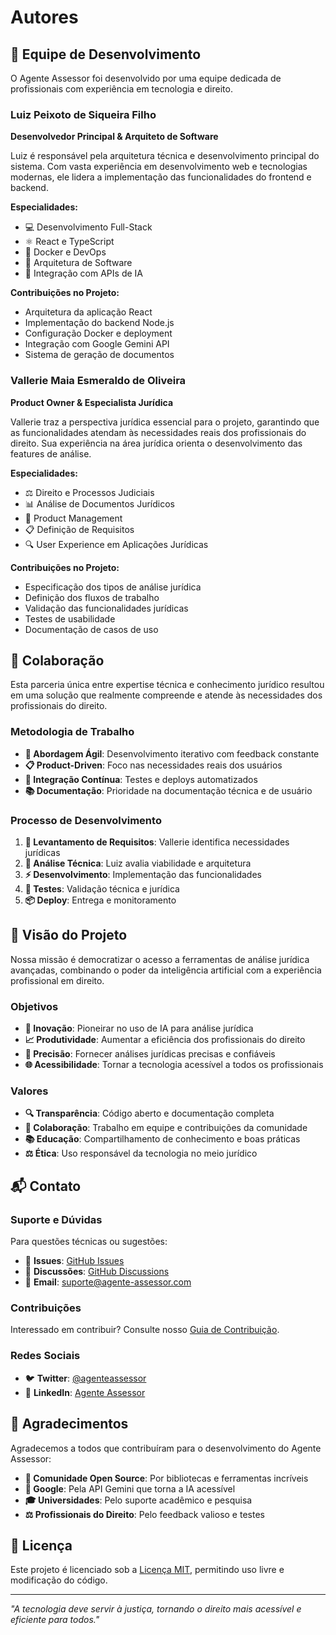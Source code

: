 # Autores

## 👥 Equipe de Desenvolvimento

O Agente Assessor foi desenvolvido por uma equipe dedicada de profissionais com experiência em tecnologia e direito.

### Luiz Peixoto de Siqueira Filho

**Desenvolvedor Principal & Arquiteto de Software**

Luiz é responsável pela arquitetura técnica e desenvolvimento principal do sistema. Com vasta experiência em desenvolvimento web e tecnologias modernas, ele lidera a implementação das funcionalidades do frontend e backend.

**Especialidades:**
- 💻 Desenvolvimento Full-Stack
- ⚛️ React e TypeScript
- 🐳 Docker e DevOps
- 🔧 Arquitetura de Software
- 🤖 Integração com APIs de IA

**Contribuições no Projeto:**
- Arquitetura da aplicação React
- Implementação do backend Node.js
- Configuração Docker e deployment
- Integração com Google Gemini API
- Sistema de geração de documentos

### Vallerie Maia Esmeraldo de Oliveira

**Product Owner & Especialista Jurídica**

Vallerie traz a perspectiva jurídica essencial para o projeto, garantindo que as funcionalidades atendam às necessidades reais dos profissionais do direito. Sua experiência na área jurídica orienta o desenvolvimento das features de análise.

**Especialidades:**
- ⚖️ Direito e Processos Judiciais
- 📊 Análise de Documentos Jurídicos
- 🎯 Product Management
- 📋 Definição de Requisitos
- 🔍 User Experience em Aplicações Jurídicas

**Contribuições no Projeto:**
- Especificação dos tipos de análise jurídica
- Definição dos fluxos de trabalho
- Validação das funcionalidades jurídicas
- Testes de usabilidade
- Documentação de casos de uso

## 🤝 Colaboração

Esta parceria única entre expertise técnica e conhecimento jurídico resultou em uma solução que realmente compreende e atende às necessidades dos profissionais do direito.

### Metodologia de Trabalho

- **🎯 Abordagem Ágil**: Desenvolvimento iterativo com feedback constante
- **📋 Product-Driven**: Foco nas necessidades reais dos usuários
- **🔄 Integração Contínua**: Testes e deploys automatizados
- **📚 Documentação**: Prioridade na documentação técnica e de usuário

### Processo de Desenvolvimento

1. **📝 Levantamento de Requisitos**: Vallerie identifica necessidades jurídicas
2. **🔧 Análise Técnica**: Luiz avalia viabilidade e arquitetura
3. **⚡ Desenvolvimento**: Implementação das funcionalidades
4. **🧪 Testes**: Validação técnica e jurídica
5. **📦 Deploy**: Entrega e monitoramento

## 🌟 Visão do Projeto

Nossa missão é democratizar o acesso a ferramentas de análise jurídica avançadas, combinando o poder da inteligência artificial com a experiência profissional em direito.

### Objetivos

- **🚀 Inovação**: Pioneirar no uso de IA para análise jurídica
- **📈 Produtividade**: Aumentar a eficiência dos profissionais do direito
- **🎯 Precisão**: Fornecer análises jurídicas precisas e confiáveis
- **🌐 Acessibilidade**: Tornar a tecnologia acessível a todos os profissionais

### Valores

- **🔍 Transparência**: Código aberto e documentação completa
- **🤝 Colaboração**: Trabalho em equipe e contribuições da comunidade
- **📚 Educação**: Compartilhamento de conhecimento e boas práticas
- **⚖️ Ética**: Uso responsável da tecnologia no meio jurídico

## 📬 Contato

### Suporte e Dúvidas

Para questões técnicas ou sugestões:

- 🐛 **Issues**: [GitHub Issues](https://github.com/username/agente_assessor/issues)
- 💬 **Discussões**: [GitHub Discussions](https://github.com/username/agente_assessor/discussions)
- 📧 **Email**: suporte@agente-assessor.com

### Contribuições

Interessado em contribuir? Consulte nosso [Guia de Contribuição](../development/contributing.md).

### Redes Sociais

- 🐦 **Twitter**: [@agenteassessor](https://twitter.com/agenteassessor)
- 💼 **LinkedIn**: [Agente Assessor](https://linkedin.com/company/agente-assessor)

## 🙏 Agradecimentos

Agradecemos a todos que contribuíram para o desenvolvimento do Agente Assessor:

- **👥 Comunidade Open Source**: Por bibliotecas e ferramentas incríveis
- **🤖 Google**: Pela API Gemini que torna a IA acessível
- **🎓 Universidades**: Pelo suporte acadêmico e pesquisa
- **⚖️ Profissionais do Direito**: Pelo feedback valioso e testes

## 📄 Licença

Este projeto é licenciado sob a [Licença MIT](license.md), permitindo uso livre e modificação do código.

---

*"A tecnologia deve servir à justiça, tornando o direito mais acessível e eficiente para todos."*

